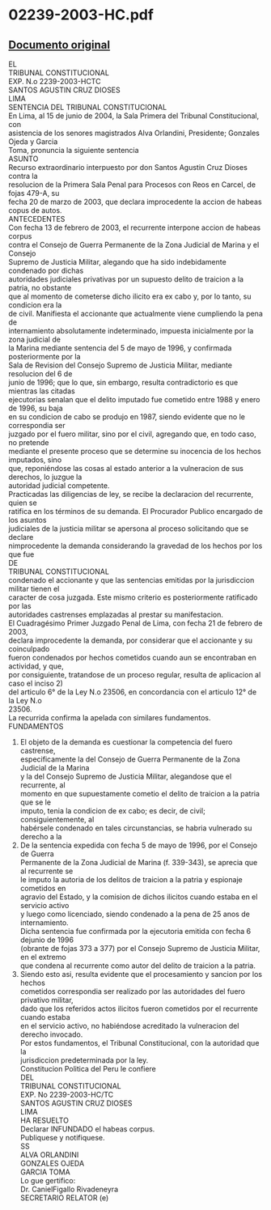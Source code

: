 
02239-2003-HC.pdf
=================
  
[Documento original](https://tc.gob.pe/jurisprudencia/2004/02239-2003-HC.pdf)  
---  
EL  
TRIBUNAL CONSTITUCIONAL  
EXP. N.o 2239-2003-HCTC  
SANTOS AGUSTIN CRUZ DIOSES  
LIMA  
SENTENCIA DEL TRIBUNAL CONSTITUCIONAL  
En Lima, al 15 de junio de 2004, la Sala Primera del Tribunal Constitucional, con  
asistencia de los senores magistrados Alva Orlandini, Presidente; Gonzales Ojeda y Garcia  
Toma, pronuncia la siguiente sentencia  
ASUNTO  
Recurso extraordinario interpuesto por don Santos Agustin Cruz Dioses contra la  
resolucion de la Primera Sala Penal para Procesos con Reos en Carcel, de fojas 479-A, su  
fecha 20 de marzo de 2003, que declara improcedente la accion de habeas copus de autos.  
ANTECEDENTES  
Con fecha 13 de febrero de 2003, el recurrente interpone accion de habeas corpus  
contra el Consejo de Guerra Permanente de la Zona Judicial de Marina y el Consejo  
Supremo de Justicia Militar, alegando que ha sido indebidamente condenado por dichas  
autoridades judiciales privativas por un supuesto delito de traicion a la patria, no obstante  
que al momento de cometerse dicho ilicito era ex cabo y, por lo tanto, su condicion era la  
de civil. Manifiesta el accionante que actualmente viene cumpliendo la pena de  
internamiento absolutamente indeterminado, impuesta inicialmente por la zona judicial de  
la Marina mediante sentencia del 5 de mayo de 1996, y confirmada posteriormente por la  
Sala de Revision del Consejo Supremo de Justicia Militar, mediante resolucion del 6 de  
junio de 1996; que lo que, sin embargo, resulta contradictorio es que mientras las citadas  
ejecutorias senalan que el delito imputado fue cometido entre 1988 y enero de 1996, su baja  
en su condicion de cabo se produjo en 1987, siendo evidente que no le correspondia ser  
juzgado por el fuero militar, sino por el civil, agregando que, en todo caso, no pretende  
mediante el presente proceso que se determine su inocencia de los hechos imputados, sino  
que, reponiéndose las cosas al estado anterior a la vulneracion de sus derechos, lo juzgue la  
autoridad judicial competente.  
Practicadas las diligencias de ley, se recibe la declaracion del recurrente, quien se  
ratifica en los términos de su demanda. El Procurador Publico encargado de los asuntos  
judiciales de la justicia militar se apersona al proceso solicitando que se declare  
nimprocedente la demanda considerando la gravedad de los hechos por los que fue  
DE  
TRIBUNAL CONSTITUCIONAL  
condenado el accionante y que las sentencias emitidas por la jurisdiccion militar tienen el  
caracter de cosa juzgada. Este mismo criterio es posteriormente ratificado por las  
autoridades castrenses emplazadas al prestar su manifestacion.  
El Cuadragésimo Primer Juzgado Penal de Lima, con fecha 21 de febrero de 2003,  
declara improcedente la demanda, por considerar que el accionante y su coinculpado  
fueron condenados por hechos cometidos cuando aun se encontraban en actividad, y que,  
por consiguiente, tratandose de un proceso regular, resulta de aplicacion al caso el inciso 2)  
del articulo 6° de la Ley N.o 23506, en concordancia con el articulo 12° de la Ley N.o  
23506.  
La recurrida confirma la apelada con similares fundamentos.  
FUNDAMENTOS  
1. El objeto de la demanda es cuestionar la competencia del fuero castrense,  
especificamente la del Consejo de Guerra Permanente de la Zona Judicial de la Marina  
y la del Consejo Supremo de Justicia Militar, alegandose que el recurrente, al  
momento en que supuestamente cometio el delito de traicion a la patria que se le  
imputo, tenia la condicion de ex cabo; es decir, de civil; consiguientemente, al  
habérsele condenado en tales circunstancias, se habria vulnerado su derecho a la  
2. De la sentencia expedida con fecha 5 de mayo de 1996, por el Consejo de Guerra  
Permanente de la Zona Judicial de Marina (f. 339-343), se aprecia que al recurrente se  
le imputo la autoria de los delitos de traicion a la patria y espionaje cometidos en  
agravio del Estado, y la comision de dichos ilicitos cuando estaba en el servicio activo  
y luego como licenciado, siendo condenado a la pena de 25 anos de internamiento.  
Dicha sentencia fue confirmada por la ejecutoria emitida con fecha 6 dejunio de 1996  
(obrante de fojas 373 a 377) por el Consejo Supremo de Justicia Militar, en el extremo  
que condena al recurrente como autor del delito de traicion a la patria.  
3. Siendo esto asi, resulta evidente que el procesamiento y sancion por los hechos  
cometidos correspondia ser realizado por las autoridades del fuero privativo militar,  
dado que los referidos actos ilicitos fueron cometidos por el recurrente cuando estaba  
en el servicio activo, no habiéndose acreditado la vulneracion del derecho invocado.  
Por estos fundamentos, el Tribunal Constitucional, con la autoridad que la  
jurisdiccion predeterminada por la ley.  
Constitucion Politica del Peru le confiere  
DEL  
TRIBUNAL CONSTITUCIONAL  
EXP. No 2239-2003-HC/TC  
SANTOS AGUSTIN CRUZ DIOSES  
LIMA  
HA RESUELTO  
Declarar INFUNDADO el habeas corpus.  
Publiquese y notifiquese.  
SS  
ALVA ORLANDINI  
GONZALES OJEDA  
GARCIA TOMA  
Lo gue gertifico:  
Dr. CanielFigallo Rivadeneyra  
SECRETARIO RELATOR (e)